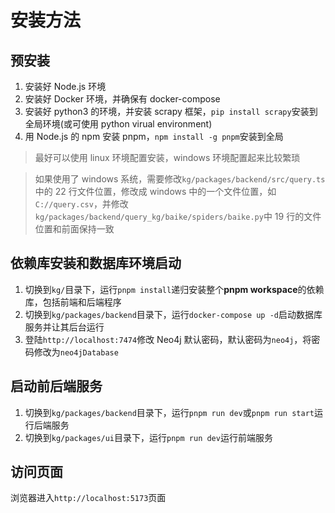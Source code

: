 # 安装方法

## 预安装

1. 安装好 Node.js 环境
2. 安装好 Docker 环境，并确保有 docker-compose
3. 安装好 python3 的环境，并安装 scrapy 框架，`pip install scrapy`安装到全局环境(或可使用 python virual environment)
4. 用 Node.js 的 npm 安装 pnpm，`npm install -g pnpm`安装到全局

> 最好可以使用 linux 环境配置安装，windows 环境配置起来比较繁琐

> 如果使用了 windows 系统，需要修改`kg/packages/backend/src/query.ts`中的 22 行文件位置，修改成 windows 中的一个文件位置，如`C://query.csv`，并修改`kg/packages/backend/query_kg/baike/spiders/baike.py`中 19 行的文件位置和前面保持一致

## 依赖库安装和数据库环境启动

1. 切换到`kg/`目录下，运行`pnpm install`递归安装整个**pnpm workspace**的依赖库，包括前端和后端程序
2. 切换到`kg/packages/backend`目录下，运行`docker-compose up -d`启动数据库服务并让其后台运行
3. 登陆`http://localhost:7474`修改 Neo4j 默认密码，默认密码为`neo4j`，将密码修改为`neo4jDatabase`

## 启动前后端服务

1. 切换到`kg/packages/backend`目录下，运行`pnpm run dev`或`pnpm run start`运行后端服务
2. 切换到`kg/packages/ui`目录下，运行`pnpm run dev`运行前端服务

## 访问页面

浏览器进入`http://localhost:5173`页面
